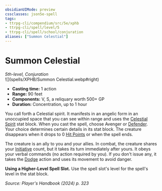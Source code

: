 ```yaml
---
obsidianUIMode: preview
cssclasses: json5e-spell
tags:
- ttrpg-cli/compendium/src/5e/xphb
- ttrpg-cli/spell/level/5
- ttrpg-cli/spell/school/conjuration
aliases: ["Summon Celestial"]
---
```

# Summon Celestial
*5th-level, Conjuration*  
![](spells/XPHB/Summon Celestial.webp#right)  

- **Casting time:** 1 action
- **Range:** 90 feet
- **Components:** V, S, a reliquary worth 500+ GP
- **Duration:** Concentration, up to 1 hour

You call forth a Celestial spirit. It manifests in an angelic form in an unoccupied space that you can see within range and uses the [Celestial Spirit](celestial-spirit-xphb.md) stat block. When you cast the spell, choose Avenger or [Defender](defender-xdmg.md). Your choice determines certain details in its stat block. The creature disappears when it drops to 0 [Hit Points](hit-points-xphb.md) or when the spell ends.

The creature is an ally to you and your allies. In combat, the creature shares your [Initiative](initiative-xphb.md) count, but it takes its turn immediately after yours. It obeys your verbal commands (no action required by you). If you don't issue any, it takes the [Dodge](actions.md#Dodge) action and uses its movement to avoid danger.

**Using a Higher-Level Spell Slot.** Use the spell slot's level for the spell's level in the stat block.

*Source: Player's Handbook (2024) p. 323*